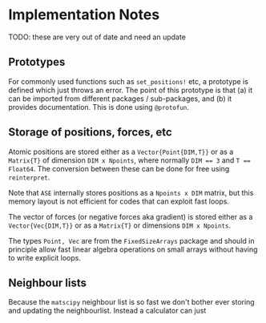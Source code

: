 
# Implementation Notes

TODO: these are very out of date and need an update

## Prototypes

For commonly used functions such as `set_positions!` etc, a prototype is
defined which just throws an error. The point of this prototype is that
(a) it can be imported from different packages / sub-packages, and (b)
it provides documentation. This is done using `@protofun`.

## Storage of positions, forces, etc

Atomic positions are stored either as a `Vector{Point{DIM,T}}` or as a
`Matrix{T}` of dimension `DIM x Npoints`, where normally `DIM == 3` and
`T == Float64`. The conversion between these can be done for free using
`reinterpret`.

Note that `ASE` internally stores positions as a `Npoints x DIM` matrix, but
this memory layout is not efficient for codes that can exploit fast loops.

The vector of forces (or negative forces aka gradient) is stored either
as a `Vector{Vec{DIM,T}}` or as a  `Matrix{T}` or dimensions `DIM x Npoints`.

The types `Point, Vec` are from the `FixedSizeArrays` package and should in
principle allow fast linear algebra operations on small arrays without
having to write explicit loops.

## Neighbour lists

Because the `matscipy` neighbour list is so fast we don't bother ever storing
and updating the neighbourlist. Instead a calculator can just
